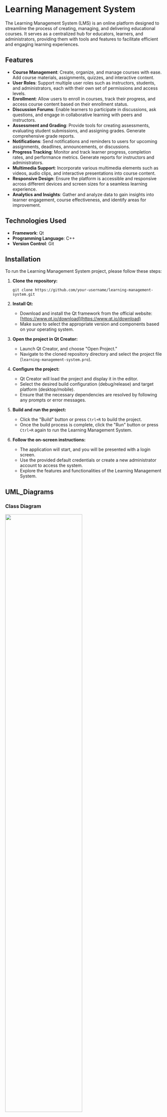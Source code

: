 
# Learning Management System

The Learning Management System (LMS) is an online platform designed to streamline the process of creating, managing, and delivering educational courses. It serves as a centralized hub for educators, learners, and administrators, providing them with tools and features to facilitate efficient and engaging learning experiences.

## Features

- **Course Management**: Create, organize, and manage courses with ease. Add course materials, assignments, quizzes, and interactive content.
- **User Roles**: Support multiple user roles such as instructors, students, and administrators, each with their own set of permissions and access levels.
- **Enrollment**: Allow users to enroll in courses, track their progress, and access course content based on their enrollment status.
- **Discussion Forums**: Enable learners to participate in discussions, ask questions, and engage in collaborative learning with peers and instructors.
- **Assessment and Grading**: Provide tools for creating assessments, evaluating student submissions, and assigning grades. Generate comprehensive grade reports.
- **Notifications**: Send notifications and reminders to users for upcoming assignments, deadlines, announcements, or discussions.
- **Progress Tracking**: Monitor and track learner progress, completion rates, and performance metrics. Generate reports for instructors and administrators.
- **Multimedia Support**: Incorporate various multimedia elements such as videos, audio clips, and interactive presentations into course content.
- **Responsive Design**: Ensure the platform is accessible and responsive across different devices and screen sizes for a seamless learning experience.
- **Analytics and Insights**: Gather and analyze data to gain insights into learner engagement, course effectiveness, and identify areas for improvement.

## Technologies Used

- **Framework**: Qt
- **Programming Language**: C++
- **Version Control**: Git

## Installation
To run the Learning Management System project, please follow these steps:

1. **Clone the repository:**
   ```
   git clone https://github.com/your-username/learning-management-system.git
   ```

2. **Install Qt:**
   - Download and install the Qt framework from the official website: [https://www.qt.io/download](https://www.qt.io/download)
   - Make sure to select the appropriate version and components based on your operating system.

3. **Open the project in Qt Creator:**
   - Launch Qt Creator, and choose "Open Project."
   - Navigate to the cloned repository directory and select the project file (`learning-management-system.pro`).

4. **Configure the project:**
   - Qt Creator will load the project and display it in the editor.
   - Select the desired build configuration (debug/release) and target platform (desktop/mobile).
   - Ensure that the necessary dependencies are resolved by following any prompts or error messages.

5. **Build and run the project:**
   - Click the "Build" button or press `Ctrl+R` to build the project.
   - Once the build process is complete, click the "Run" button or press `Ctrl+R` again to run the Learning Management System.

6. **Follow the on-screen instructions:**
   - The application will start, and you will be presented with a login screen.
   - Use the provided default credentials or create a new administrator account to access the system.
   - Explore the features and functionalities of the Learning Management System.

## UML_Diagrams <a name = "UML_Diagrams"></a>
 ### Class Diagram
 <p align="left"> <img width="70%"  src="![classdiagram](https://github.com/hazemzakariasaad/Learing-Mangment-System/assets/98774050/26c7027c-e645-4eba-aa86-ce9f82b208ce)
" /> </p>

## Screenshots

Include relevant screenshots of your LMS application to showcase its user interface and features. Provide captions or descriptions to highlight key elements.

## Contributing

Contributions are welcome! Please see the [contribution guidelines](https://github.com/your-username/learning-management-system/blob/main/CONTRIBUTING.md) for more information.
